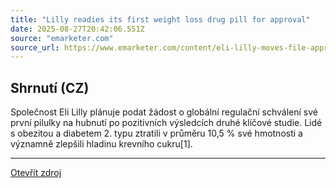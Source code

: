 ```yaml
---
title: "Lilly readies its first weight loss drug pill for approval"
date: 2025-08-27T20:42:06.551Z
source: "emarketer.com"
source_url: https://www.emarketer.com/content/eli-lilly-moves-file-approval-of-glp-1-weight-loss-pill
---
```


## Shrnutí (CZ)
Společnost Eli Lilly plánuje podat žádost o globální regulační schválení své první pilulky na hubnutí po pozitivních výsledcích druhé klíčové studie. Lidé s obezitou a diabetem 2. typu ztratili v průměru 10,5 % své hmotnosti a významně zlepšili hladinu krevního cukru[1].

---

[Otevřít zdroj](https://www.emarketer.com/content/eli-lilly-moves-file-approval-of-glp-1-weight-loss-pill)
